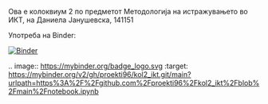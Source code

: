 Ова е колоквиум 2 по предметот Методологија на истражувањето во ИКТ, на Даниела Јанушевска, 141151

Употреба на Binder:

[![Binder](https://mybinder.org/badge_logo.svg)](https://mybinder.org/v2/gh/proekti96/kol2_ikt.git/main?urlpath=https%3A%2F%2Fgithub.com%2Fproekti96%2Fkol2_ikt%2Fblob%2Fmain%2Fnotebook.ipynb)

.. image:: https://mybinder.org/badge_logo.svg
 :target: https://mybinder.org/v2/gh/proekti96/kol2_ikt.git/main?urlpath=https%3A%2F%2Fgithub.com%2Fproekti96%2Fkol2_ikt%2Fblob%2Fmain%2Fnotebook.ipynb
